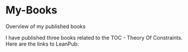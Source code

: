 # My-Books
Overview of my published books

I have published three books related to the TOC - Theory Of Constraints. Here are the links to LeanPub:

